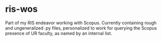 # ris-wos
Part of my RIS endeavor working with Scopus. Currently containing rough and ungeneralized .py files, personalized to work for querying the Scopus presence of UR faculty, as named by an internal list.
